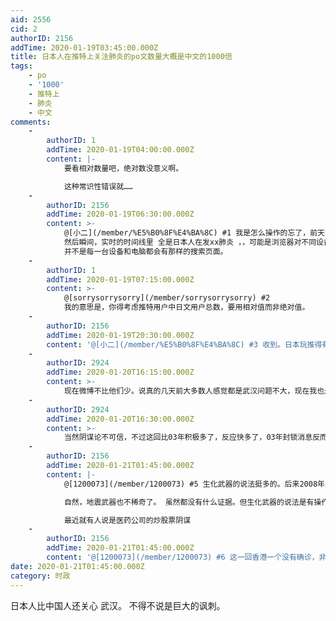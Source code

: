 ```yaml
---
aid: 2556
cid: 2
authorID: 2156
addTime: 2020-01-19T03:45:00.000Z
title: 日本人在推特上关注肺炎的po文数量大概是中文的1000倍
tags:
    - po
    - '1000'
    - 推特上
    - 肺炎
    - 中文
comments:
    -
        authorID: 1
        addTime: 2020-01-19T04:00:00.000Z
        content: |-
            要看相对数量吧，绝对数没意义啊。

            这种常识性错误就……
    -
        authorID: 2156
        addTime: 2020-01-19T06:30:00.000Z
        content: >-
            @[小二](/member/%E5%B0%8F%E4%BA%8C) #1 我是怎么操作的忘了，前天吧，武汉肺炎上了日本雅虎的首页和热门。
            然后瞬间，实时的时间线里 全是日本人在发xx肺炎 ，，可能是浏览器对不同设备的识别造成了不同的结果差异。确实很奇怪。
            并不是每一台设备和电脑都会有那样的搜索页面。
    -
        authorID: 1
        addTime: 2020-01-19T07:15:00.000Z
        content: >-
            @[sorrysorrysorry](/member/sorrysorrysorry) #2
            我的意思是，你得考虑推特用户中日文用户总数，要用相对值而非绝对值。
    -
        authorID: 2156
        addTime: 2020-01-19T20:30:00.000Z
        content: '@[小二](/member/%E5%B0%8F%E4%BA%8C) #3 收到。日本玩推得有一亿个ID'
    -
        authorID: 2924
        addTime: 2020-01-20T16:15:00.000Z
        content: >-
            现在微博不比他们少。说真的几天前大多数人感觉都是武汉问题不大，现在我也是这么认为，不过目前还没有出现外国人感染所以很可能会是03年的情况，03年很多人都怀疑是美国生化武器。如果高度相似在2月依旧没有缓解而且没有非华人血统染病估计就麻烦大了，而且是真的麻烦很大了，15年过去了鬼知道这回他们的科技有多强大了。希望这不会发生。
    -
        authorID: 2924
        addTime: 2020-01-20T16:30:00.000Z
        content: >-
            当然阴谋论不可信，不过这回比03年积极多了，反应快多了，03年封锁消息反而导致了其他省份反应不及时，反而不利于对付病毒。可以说这一回进步很大。
    -
        authorID: 2156
        addTime: 2020-01-21T01:45:00.000Z
        content: |-
            @[1200073](/member/1200073) #5 生化武器的说法挺多的。后来2008年大雪还有人说是气象武器

            自然，地震武器也不稀奇了。 虽然都没有什么证据。但生化武器的说法是有操作可能性的。

            最近就有人说是医药公司的炒股票阴谋
    -
        authorID: 2156
        addTime: 2020-01-21T01:45:00.000Z
        content: '@[1200073](/member/1200073) #6 这一回香港一个没有确诊，非常的诡异。'
date: 2020-01-21T01:45:00.000Z
category: 时政
---
```


日本人比中国人还关心 武汉。 不得不说是巨大的讽刺。
